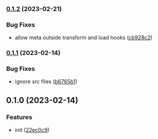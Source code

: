 

### [0.1.2](https://github.com/CyanSalt/parallelize-webpack-unplugin/compare/v0.1.1...v0.1.2) (2023-02-21)


### Bug Fixes

* allow meta outside transform and load hooks ([cb928c2](https://github.com/CyanSalt/parallelize-webpack-unplugin/commit/cb928c29cf158074ed6c40857e16def23f4ec257))

### [0.1.1](https://github.com/CyanSalt/parallelize-webpack-unplugin/compare/v0.1.0...v0.1.1) (2023-02-14)


### Bug Fixes

* ignore src files ([b6765b1](https://github.com/CyanSalt/parallelize-webpack-unplugin/commit/b6765b110173d0079f917e72c6fdd8b58e24bc9e))

## 0.1.0 (2023-02-14)


### Features

* init ([22ec0c9](https://github.com/CyanSalt/parallelize-webpack-unplugin/commit/22ec0c97639cf49e6e1a63e6ac6695e58e39204e))
